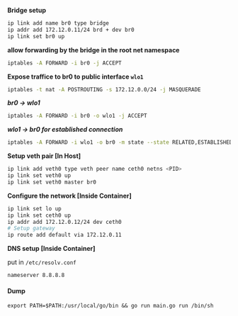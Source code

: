 **Bridge setup**

```bash
ip link add name br0 type bridge
ip addr add 172.12.0.11/24 brd + dev br0
ip link set br0 up
```

**allow forwarding by the bridge in the root net namespace**

```bash
iptables -A FORWARD -i br0 -j ACCEPT
```

**Expose traffice to br0 to public interface `wlo1`**

```bash
iptables -t nat -A POSTROUTING -s 172.12.0.0/24 -j MASQUERADE
```

***br0 -> wlo1***

```bash
iptables -A FORWARD -i br0 -o wlo1 -j ACCEPT
```

***wlo1 -> br0 for established connection***
```bash
iptables -A FORWARD -i wlo1 -o br0 -m state --state RELATED,ESTABLISHED -j ACCEPT
```

**Setup veth pair [In Host]**

```bash
ip link add veth0 type veth peer name ceth0 netns <PID>
ip link set veth0 up
ip link set veth0 master br0
```

**Configure the network [Inside Container]**

```bash
ip link set lo up
ip link set ceth0 up
ip addr add 172.12.0.12/24 dev ceth0
# Setup gateway 
ip route add default via 172.12.0.11
```


**DNS setup [Inside Container]**

put in `/etc/resolv.conf`

```
nameserver 8.8.8.8
```


#### Dump
```
export PATH=$PATH:/usr/local/go/bin && go run main.go run /bin/sh
```